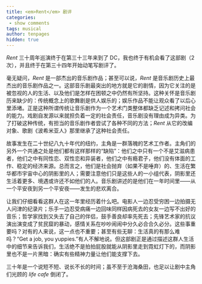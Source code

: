 ```yaml
---
title: <em>Rent</em> 剧评
categories:
 - show comments
tags: musical
author: tenpages
hidden: true
---
```


*Rent* 三十周年巡演终于在第三十三年来到了 DC，我也终于有机会看了这部剧（2次），并且终于在第三十四年开始动笔写剧评了。

<!--more-->

毫无疑问，*Rent* 是一部杰出的音乐剧作品；甚至可以说，*Rent* 是音乐剧历史上最杰出的音乐剧作品之一。这部音乐剧最突出的地方就是它的剧情，因为它关注的是被忽视的人的生活、以及他们是怎样在困顿之中仍然有所坚持。这种关怀是音乐剧历来缺少的：传统概念上的歌舞剧是供人娱乐的；娱乐作品不能让观众看了以后心里添堵。正是这种所谓传统让音乐剧作为一个艺术门类整体都缺乏记述和拷问社会的能力。戏剧自发源以来就担负着一定的社会责任，音乐剧没有理由成为异类。为了打破这种传统，有担当的音乐剧作者尝试了各种不同的方法；*Rent* 从它的改编对象、歌剧《波希米亚人》那里继承了这种社会责任。

故事发生在二十世纪八九十年代的纽约，主角是一群落魄的艺术工作者。主角们的另外一个共通之处是他们都有这样那样的“缺陷”：他们之中只有一个不是艾滋病患者，他们之中有同性恋、双性恋和异装者，他们之中有瘾君子，他们没有体面的工作、稳定的经济来源。总而言之，他们是社会抛弃（如果不是唾弃）的、生活在繁华都市宇宙中心的阴影里的人；需要注意他们只是这些人的一小组代表，阴影里还生活着更多、境遇或许还不如他们的人。音乐剧讲述的是他们在一年时间里——从一个平安夜到另一个平安夜——发生的悲欢离合。

让我们仔细看看这群人在这一年里经历着什么吧。电影人一边忍受穷困一边拍摄无人问津的纪录片；乐手一边忍受病痛一边回味同样因病死去的女友一边写不出好的音乐；哲学家找到又失去了自己的伴侣，鼓手善良却率先死去；先锋艺术家的抗议演出演变成了贫民窟的暴动，感情关系在吵吵闹闹中分久必合合久必分。这些事重要吗？对有的人来说，这一点也不重要；甚至有些无聊：生活真的有那么难吗？“Get a job, you yuppies.”有人不解地说。但这部剧正是通过描述这群人生活中的细节来告诉我们，生活绝不是拍拍屁股就能从阴影里走到霓虹灯下的，而阴影里也不是一片黑暗：确实有些精神力量让他们能支撑下去。

三十年是一个说短不短、说长不长的时间；虽不至于沧海桑田，也足以让剧中主角们光顾的 *life cafe* 倒闭了。